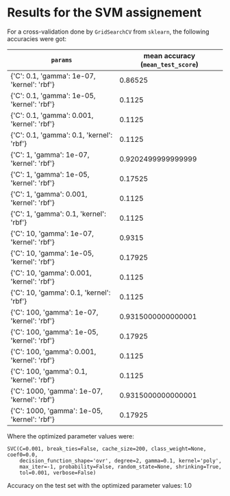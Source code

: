 # Results for the SVM assignement
For a cross-validation done by ```GridSearchCV``` from ```sklearn```, the following accuracies were got:

```params``` | mean accuracy (```mean_test_score```)
--- | ---
{'C': 0.1, 'gamma': 1e-07, 'kernel': 'rbf'} | 0.86525
{'C': 0.1, 'gamma': 1e-05, 'kernel': 'rbf'} | 0.1125
{'C': 0.1, 'gamma': 0.001, 'kernel': 'rbf'} | 0.1125
{'C': 0.1, 'gamma': 0.1, 'kernel': 'rbf'} | 0.1125
{'C': 1, 'gamma': 1e-07, 'kernel': 'rbf'} | 0.9202499999999999
{'C': 1, 'gamma': 1e-05, 'kernel': 'rbf'} | 0.17525
{'C': 1, 'gamma': 0.001, 'kernel': 'rbf'} | 0.1125
{'C': 1, 'gamma': 0.1, 'kernel': 'rbf'} | 0.1125
{'C': 10, 'gamma': 1e-07, 'kernel': 'rbf'} | 0.9315
{'C': 10, 'gamma': 1e-05, 'kernel': 'rbf'} | 0.17925
{'C': 10, 'gamma': 0.001, 'kernel': 'rbf'} | 0.1125
{'C': 10, 'gamma': 0.1, 'kernel': 'rbf'} | 0.1125
{'C': 100, 'gamma': 1e-07, 'kernel': 'rbf'} | 0.9315000000000001
{'C': 100, 'gamma': 1e-05, 'kernel': 'rbf'} | 0.17925
{'C': 100, 'gamma': 0.001, 'kernel': 'rbf'} | 0.1125
{'C': 100, 'gamma': 0.1, 'kernel': 'rbf'} | 0.1125
{'C': 1000, 'gamma': 1e-07, 'kernel': 'rbf'} | 0.9315000000000001
{'C': 1000, 'gamma': 1e-05, 'kernel': 'rbf'} | 0.17925

Where the optimized parameter values were:

```
SVC(C=0.001, break_ties=False, cache_size=200, class_weight=None, coef0=0.0,
    decision_function_shape='ovr', degree=2, gamma=0.1, kernel='poly',
    max_iter=-1, probability=False, random_state=None, shrinking=True,
    tol=0.001, verbose=False)
```

Accuracy on the test set with the optimized parameter values: 1.0
